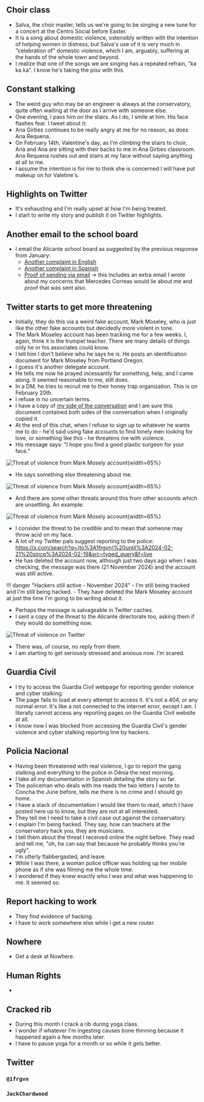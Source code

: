 ## Choir class

- Salva, the choir master, tells us we're going to be singing a new tune for a concert at the Centro Social before Easter. 
- It is a song about domestic violence, ostensibly written with the intention of helping women in distress, but Salva's use of it is very much in "celebration of" domestic violence, which I am, arguably, suffering at the hands of the whole town and beyond.
- I realize that one of the songs we are singing has a repeated refrain, "ka ka ka". I know he's taking the piss with this. 

## Constant stalking

- The weird guy who may be an engineer is always at the conservatory, quite often waiting at the door as I arrive with someone else.
- One evening, I pass him on the stairs. As I do, I smile at him. His face flashes fear. I tweet about it:
- Ana Girbes continues to be really angry at me for no reason, as does Ana Requena.
- On February 14th, Valentine's day, as I'm climbing the stairs to choir, Ana and Ana are sitting with their backs to me in Ana Girbes classroom. Ana Requena rushes out and stairs at my face without saying anything at all to me.
- I assume the intention is for me to think she is concerned I will have put makeup on for Valetine's.

## Highlights on Twitter

- It's exhausting and I'm really upset at how I'm being treated.
- I start to write my story and publish it on Twitter highlights.

## Another email to the school board

- I email the Alicante school board as suggested by the previous response from January:
    - [Another complaint in English](../../content/documents/emails/feb-10-email-to-alicante-en.pdf)
    - [Another complaint in Spanish](../../content/documents/emails/feb-10-email-to-alicante-es.pdf)
    - [Proof of sending via email](../../content/documents/emails/receipt-of-feb-email.pdf) -> this includes an extra email I wrote about my concerns that Mercedes Correas would lie about me and proof that was sent also.

## Twitter starts to get more threatening

- Initially, they do this via a weird fake account, Mark Moseley, who is just like the other fake accounts but decidedly more violent in tone.
- The Mark Moseley account has been tracking me for a few weeks. I, again, think it is the trumpet teacher. There are many details of things only he or his associates could know.
- I tell him I don't believe who he says he is. He posts an identification document for Mark Moseley from Portland Oregon.
- I guess it's another delegate account.
- He tells me now he prayed incessantly for something, help, and I came along. It seemed reasonable to me, still does.
- In a DM, he tries to recruit me to their honey trap organization. This is on February 20th.
- I refuse in no uncertain terms.
- I have a copy of [my side of the conversation](../../content/images/threats/mark-moseley-mail.pdf) and I am sure this document contained both sides of the conversation when I originally copied it. 
- At the end of this chat, when I refuse to sign up to whatever he wants me to do - he'd said using fake accounts to find lonely men looking for love, or something like this - he threatens me with violence.
- His message says: "I hope you find a good plastic surgeon for your face."

![Threat of violence from Mark Mosely account](../../content/images/threats/threat-1.png){width=65%}

- He says something else threatening about me.

![Threat of violence from Mark Mosely account](../../content/images/threats/threat-2.png){width=65%}

- And there are some other threats around this from other accounts which are unsettling. An example:

![Threat of violence from Mark Mosely account](../../content/images/threats/threats-around-threats.png){width=65%}

- I consider the threat to be credible and to mean that someone may throw acid on my face.
- A lot of my Twitter pals suggest reporting to the police: https://x.com/search?q=(to%3A1frgvn)%20until%3A2024-02-21%20since%3A2024-02-19&src=typed_query&f=live
- He has deleted the account now, although just two days ago when I was checking, the message was there (21 November 2024) and the account was still active. 

!!! danger "Hackers still active - November 2024"
    - I'm still being tracked and I'm still being hacked.
    - They have deleted the Mark Moseley account at just the time I'm going to be writing about it.

- Perhaps the message is salvageable in Twitter caches.
- I sent a copy of the threat to the Alicante directorate too, asking them if they would do something now.

![Threat of violence on Twitter](../../content/images/threats/threat-of-violence-twitter.png)

- There was, of course, no reply from them.
- I am starting to get seriously stressed and anxious now. I'm scared. 

## Guardia Civil

- I try to access the Guardia Civil webpage for reporting gender violence and cyber stalking. 
- The page fails to load at every attempt to access it. It's not a 404, or any normal error. It's like a not connected to the internet error, except I am. I literally cannot access any reporting pages on the Guardia Civil website at all.
- I know now I was blocked from accessing the Guardia Civil's gender violence and cyber stalking reporting line by hackers.

## Policia Nacional

- Having been threatened with real violence, I go to report the gang stalking and everything to the police in Dénia the next morning.
- I take all my documentation in Spanish detailing the story so far.
- The policeman who deals with me reads the two letters I wrote to Concha the June before, tells me there is no crime and I should go home.
- I have a stack of documentation I would like them to read, which I have posted here up to know, but they are not at all interested.
- They tell me I need to take a civil case out against the conservatory.
- I explain I'm being hacked. They say, how can teachers at the conservatory hack you, they are musicians.
- I tell them about the threat I received online the night before. They read and tell me, "oh, he can say that because he probably thinks you're ugly".
- I'm utterly flabbergasted, and leave.
- While I was there, a woman police officer was holding up her mobile phone as if she was filming me the whole time.
- I wondered if they knew exactly who I was and what was happening to me. It seemed so.

## Report hacking to work

- They find evidence of hacking.
- I have to work somewhere else while I get a new router.

## Nowhere

- Get a desk at Nowhere.

## Human Rights

-

## Cracked rib

- During this month I crack a rib during yoga class.
- I wonder if whatever I'm ingesting causes bone thinning because it happened again a few months later.
- I have to pause yoga for a month or so while it gets better.

## Twitter



### `@1frgvn`



### `JackChardwood`



